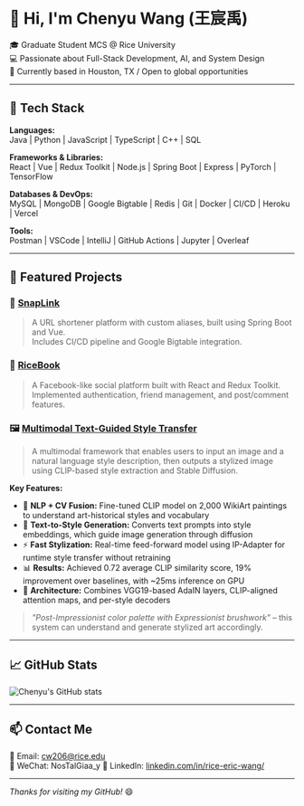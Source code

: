 # 👋 Hi, I'm Chenyu Wang (王宸禹)

🎓 Graduate Student MCS @ Rice University  
💻 Passionate about Full-Stack Development, AI, and System Design  
📍 Currently based in Houston, TX / Open to global opportunities

---

## 🔧 Tech Stack

**Languages:**  
Java | Python | JavaScript | TypeScript | C++ | SQL  

**Frameworks & Libraries:**  
React | Vue | Redux Toolkit | Node.js | Spring Boot | Express | PyTorch | TensorFlow

**Databases & DevOps:**  
MySQL | MongoDB | Google Bigtable | Redis | Git | Docker | CI/CD | Heroku | Vercel

**Tools:**  
Postman | VSCode | IntelliJ | GitHub Actions | Jupyter | Overleaf  

---

## 🌟 Featured Projects

### 🔗 [SnapLink](https://github.com/Ireliaww/Comp_539_Project_Group1)
> A URL shortener platform with custom aliases, built using Spring Boot and Vue.  
> Includes CI/CD pipeline and Google Bigtable integration.

### 📘 [RiceBook](https://github.com/Ireliaww/RiceBook)  
> A Facebook-like social platform built with React and Redux Toolkit.  
> Implemented authentication, friend management, and post/comment features.

### 🖼️ [Multimodal Text-Guided Style Transfer](https://github.com/Ireliaww/COMP646-Project)
> A multimodal framework that enables users to input an image and a natural language style description, then outputs a stylized image using CLIP-based style extraction and Stable Diffusion.

**Key Features:**
- 🧠 **NLP + CV Fusion:** Fine-tuned CLIP model on 2,000 WikiArt paintings to understand art-historical styles and vocabulary  
- 🎨 **Text-to-Style Generation:** Converts text prompts into style embeddings, which guide image generation through diffusion  
- ⚡ **Fast Stylization:** Real-time feed-forward model using IP-Adapter for runtime style transfer without retraining  
- 📊 **Results:** Achieved 0.72 average CLIP similarity score, 19% improvement over baselines, with ~25ms inference on GPU  
- 🧪 **Architecture:** Combines VGG19-based AdaIN layers, CLIP-aligned attention maps, and per-style decoders

> _"Post-Impressionist color palette with Expressionist brushwork"_ – this system can understand and generate stylized art accordingly.

---

## 📈 GitHub Stats

![Chenyu's GitHub stats](https://github-readme-stats.vercel.app/api?username=Ireliaww&show_icons=true&theme=default)

---

## 📫 Contact Me

📮 Email: cw206@rice.edu  
📱 WeChat:  NosTalGiaa_y
🔗 LinkedIn: [linkedin.com/in/rice-eric-wang/](https://www.linkedin.com/in/rice-eric-wang/)

---

_Thanks for visiting my GitHub!_ 😄
